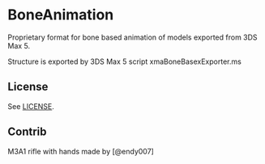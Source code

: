 # BoneAnimation

Proprietary format for bone based animation of models exported from 3DS Max 5.

Structure is exported by 3DS Max 5 script xmaBoneBasexExporter.ms

## License

See [LICENSE](LICENSE).

## Contrib

M3A1 rifle with hands made by [@endy007]
